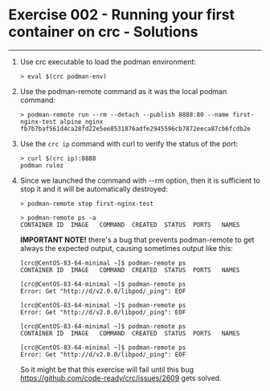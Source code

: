 # Exercise 002 - Running your first container on crc - Solutions

---

1. Use crc executable to load the podman environment:

   ```console
   > eval $(crc podman-env)
   ```

2. Use the podman-remote command as it was the local podman command:

   ```console
   > podman-remote run --rm --detach --publish 8888:80 --name first-nginx-test alpine_nginx
   fb7b7baf561d4ca28fd22e5ee8531876adfe2945596cb7872eeca87cb6fcdb2e
   ```

3. Use the ```crc ip``` command with curl to verify the status of the port:

   ```console
   > curl $(crc ip):8888
   podman rulez
   ```

4. Since we launched the command with --rm option, then it is sufficient to
   stop it and it will be automatically destroyed:

   ```console
   > podman-remote stop first-nginx-test

   > podman-remote ps -a
   CONTAINER ID  IMAGE   COMMAND  CREATED  STATUS  PORTS   NAMES
   ```

   **IMPORTANT NOTE!** there's a bug that prevents podman-remote to get always
   the expected output, causing sometimes output like this:

   ```console
   [crc@CentOS-83-64-minimal ~]$ podman-remote ps
   CONTAINER ID  IMAGE   COMMAND  CREATED  STATUS  PORTS   NAMES

   [crc@CentOS-83-64-minimal ~]$ podman-remote ps
   Error: Get "http://d/v2.0.0/libpod/_ping": EOF

   [crc@CentOS-83-64-minimal ~]$ podman-remote ps
   Error: Get "http://d/v2.0.0/libpod/_ping": EOF

   [crc@CentOS-83-64-minimal ~]$ podman-remote ps
   CONTAINER ID  IMAGE   COMMAND  CREATED  STATUS  PORTS   NAMES

   [crc@CentOS-83-64-minimal ~]$ podman-remote ps
   Error: Get "http://d/v2.0.0/libpod/_ping": EOF
   ```

   So it might be that this exercise will fail until this bug
   https://github.com/code-ready/crc/issues/2609 gets solved.
